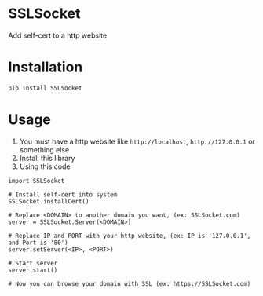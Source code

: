 # SSLSocket
Add self-cert to a http website

# Installation
```bash
pip install SSLSocket
```

# Usage
1. You must have a http website like `http://localhost`, `http://127.0.0.1` or something else
2. Install this library
3. Using this code
```python3
import SSLSocket

# Install self-cert into system
SSLSocket.installCert()

# Replace <DOMAIN> to another domain you want, (ex: SSLSocket.com)
server = SSLSocket.Server(<DOMAIN>)  

# Replace IP and PORT with your http website, (ex: IP is '127.0.0.1', and Port is '80')
server.setServer(<IP>, <PORT>)

# Start server 
server.start()

# Now you can browse your domain with SSL (ex: https://SSLSocket.com)
```
